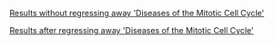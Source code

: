 [Results without regressing away 'Diseases of the Mitotic Cell Cycle'](results_without.html)

[Results after regressing away 'Diseases of the Mitotic Cell Cycle'](results_DiseasesMitoticCellCycle.html)
